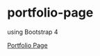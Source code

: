 # portfolio-page
using Bootstrap 4

[Portfolio Page](https://cosmin-web-ux.github.io/portfolio-page/.)
